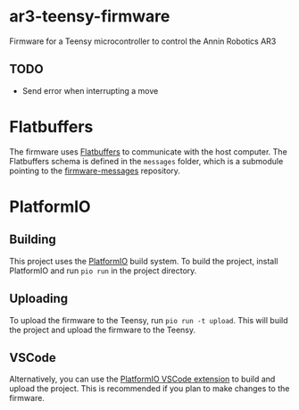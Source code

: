 # ar3-teensy-firmware

Firmware for a Teensy microcontroller to control the Annin Robotics AR3

## TODO

- Send error when interrupting a move

# Flatbuffers

The firmware uses [Flatbuffers](https://google.github.io/flatbuffers/) to communicate with the
host computer. The Flatbuffers schema is defined in the `messages` folder, which is a submodule
pointing to the [firmware-messages](https://github.com/COBOT-Team/firmware-messages) repository.

# PlatformIO

## Building

This project uses the [PlatformIO](https://platformio.org/) build system. To build the project,
install PlatformIO and run `pio run` in the project directory.

## Uploading

To upload the firmware to the Teensy, run `pio run -t upload`. This will build the project and
upload the firmware to the Teensy.

## VSCode

Alternatively, you can use the [PlatformIO VSCode extension](https://platformio.org/platformio-ide)
to build and upload the project. This is recommended if you plan to make changes to the firmware.
